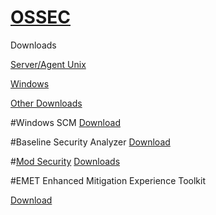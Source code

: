 # [OSSEC](http://ossec.github.io/)
Downloads

[Server/Agent Unix](http://bit.ly/1nE3t7R)

[Windows](http://bit.ly/2h5rZzk)

[Other Downloads](http://bit.ly/2gToMQx)

#Windows SCM
[Download](http://bit.ly/2gzIeDS)

#Baseline Security Analyzer
[Download](http://bit.ly/1IJ6bkg)

#[Mod Security](https://modsecurity.org/)
[Downloads](http://bit.ly/2gMVdPV)

#EMET
Enhanced Mitigation Experience Toolkit

[Download](http://bit.ly/2g57z7P)